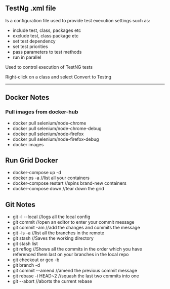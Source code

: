 ## TestNg .xml file
Is a configuration file used to provide test execution settings
such as:
* include test, class, packages etc
* exclude test, class package etc
* set test dependency
* set test priorities
* pass parameters to test methods
* run in parallel 

Used to control execution of TestNG tests

Right-click on a class and select Convert to Testng


********************************************************************************************************************
## Docker Notes
### Pull images from docker-hub
* docker pull selenium/node-chrome
* docker pull selenium/node-chrome-debug
* docker pull selenium/node-firefox
* docker pull selenium/node-firefox-debug
* docker images

## Run Grid Docker 
* docker-compose up -d
* docker ps -a //list all your containers 
* docker-compose restart //spins brand-new containers 
* docker-compose down //tear down the grid

## Git Notes
* git -l --local //logs all the local config
* git commit //open an editor to enter your commit message
* git commit -am //add the changes and commits the message
* git -ls -a //list all the branches in the remote
* git stash //Saves the working directory
* git stash list
* git reflog //Shows all the commits in the order which you have referenced them last on your branches in the local repo
* git checkout or gco -b <branch-name>
* git branch -d <branch-name>
* git commit --amend //amend the previous commit message
* git rebase -i HEAD~2 //squash the last two commits into one
* git --abort //aborts the current rebase